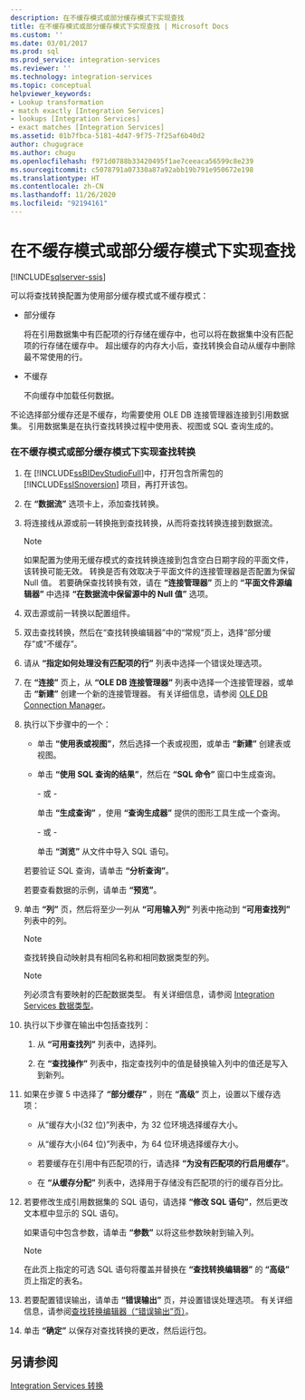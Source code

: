 ```yaml
---
description: 在不缓存模式或部分缓存模式下实现查找
title: 在不缓存模式或部分缓存模式下实现查找 | Microsoft Docs
ms.custom: ''
ms.date: 03/01/2017
ms.prod: sql
ms.prod_service: integration-services
ms.reviewer: ''
ms.technology: integration-services
ms.topic: conceptual
helpviewer_keywords:
- Lookup transformation
- match exactly [Integration Services]
- lookups [Integration Services]
- exact matches [Integration Services]
ms.assetid: 01b7fbca-5181-4d47-9f75-7f25af6b40d2
author: chugugrace
ms.author: chugu
ms.openlocfilehash: f971d0788b33420495f1ae7ceeaca56599c8e239
ms.sourcegitcommit: c5078791a07330a87a92abb19b791e950672e198
ms.translationtype: HT
ms.contentlocale: zh-CN
ms.lasthandoff: 11/26/2020
ms.locfileid: "92194161"
---
```

# <a name="implement-a-lookup-in-no-cache-or-partial-cache-mode"></a>在不缓存模式或部分缓存模式下实现查找

[!INCLUDE[sqlserver-ssis](../../../includes/applies-to-version/sqlserver-ssis.md)]


  可以将查找转换配置为使用部分缓存模式或不缓存模式：  
  
-   部分缓存  
  
     将在引用数据集中有匹配项的行存储在缓存中，也可以将在数据集中没有匹配项的行存储在缓存中。 超出缓存的内存大小后，查找转换会自动从缓存中删除最不常使用的行。  
  
-   不缓存  
  
     不向缓存中加载任何数据。  
  
 不论选择部分缓存还是不缓存，均需要使用 OLE DB 连接管理器连接到引用数据集。 引用数据集是在执行查找转换过程中使用表、视图或 SQL 查询生成的。  
  
### <a name="to-implement-a-lookup-transformation-in-no-cache-or-partial-cache-mode"></a>在不缓存模式或部分缓存模式下实现查找转换  
  
1.  在 [!INCLUDE[ssBIDevStudioFull](../../../includes/ssbidevstudiofull-md.md)]中，打开包含所需包的 [!INCLUDE[ssISnoversion](../../../includes/ssisnoversion-md.md)] 项目，再打开该包。  
  
2.  在 **“数据流”** 选项卡上，添加查找转换。  
  
3.  将连接线从源或前一转换拖到查找转换，从而将查找转换连接到数据流。  
  
    > [!NOTE]  
    >  如果配置为使用无缓存模式的查找转换连接到包含空白日期字段的平面文件，该转换可能无效。 转换是否有效取决于平面文件的连接管理器是否配置为保留 Null 值。 若要确保查找转换有效，请在 **“连接管理器”** 页上的 **“平面文件源编辑器”** 中选择 **“在数据流中保留源中的 Null 值”** 选项。  
  
4.  双击源或前一转换以配置组件。  
  
5.  双击查找转换，然后在“查找转换编辑器”中的“常规”页上，选择“部分缓存”或“不缓存”。  
  
6.  请从 **“指定如何处理没有匹配项的行”** 列表中选择一个错误处理选项。  
  
7.  在 **“连接”** 页上，从 **“OLE DB 连接管理器”** 列表中选择一个连接管理器，或单击 **“新建”** 创建一个新的连接管理器。 有关详细信息，请参阅 [OLE DB Connection Manager](../../../integration-services/connection-manager/ole-db-connection-manager.md)。  
  
8.  执行以下步骤中的一个：  
  
    -   单击 **“使用表或视图”**，然后选择一个表或视图，或单击 **“新建”** 创建表或视图。  
  
    -   单击 **“使用 SQL 查询的结果”**，然后在 **“SQL 命令”** 窗口中生成查询。  
  
         \- 或 -  
  
         单击 **“生成查询”** ，使用 **“查询生成器”** 提供的图形工具生成一个查询。  
  
         \- 或 -  
  
         单击 **“浏览”** 从文件中导入 SQL 语句。  
  
     若要验证 SQL 查询，请单击 **“分析查询”**。  
  
     若要查看数据的示例，请单击 **“预览”**。  
  
9. 单击 **“列”** 页，然后将至少一列从 **“可用输入列”** 列表中拖动到 **“可用查找列”** 列表中的列。  
  
    > [!NOTE]  
    >  查找转换自动映射具有相同名称和相同数据类型的列。  
  
    > [!NOTE]  
    >  列必须含有要映射的匹配数据类型。 有关详细信息，请参阅 [Integration Services 数据类型](../../../integration-services/data-flow/integration-services-data-types.md)。  
  
10. 执行以下步骤在输出中包括查找列：  
  
    1.  从 **“可用查找列”** 列表中，选择列。  
  
    2.  在 **“查找操作”** 列表中，指定查找列中的值是替换输入列中的值还是写入到新列。  
  
11. 如果在步骤 5 中选择了 **“部分缓存”** ，则在 **“高级”** 页上，设置以下缓存选项：  
  
    -   从“缓存大小(32 位)”列表中，为 32 位环境选择缓存大小。  
  
    -   从“缓存大小(64 位)”列表中，为 64 位环境选择缓存大小。  
  
    -   若要缓存在引用中有匹配项的行，请选择 **“为没有匹配项的行启用缓存”**。  
  
    -   在 **“从缓存分配”** 列表中，选择用于存储没有匹配项的行的缓存百分比。  
  
12. 若要修改生成引用数据集的 SQL 语句，请选择 **“修改 SQL 语句”**，然后更改文本框中显示的 SQL 语句。  
  
     如果语句中包含参数，请单击 **“参数”** 以将这些参数映射到输入列。  
  
    > [!NOTE]  
    >  在此页上指定的可选 SQL 语句将覆盖并替换在 **“查找转换编辑器”** 的 **“高级”** 页上指定的表名。  
  
13. 若要配置错误输出，请单击 **“错误输出”** 页，并设置错误处理选项。 有关详细信息，请参阅[查找转换编辑器（“错误输出”页）](./lookup-transformation.md)。  
  
14. 单击 **“确定”** 以保存对查找转换的更改，然后运行包。  
  
## <a name="see-also"></a>另请参阅  
 [Integration Services 转换](../../../integration-services/data-flow/transformations/integration-services-transformations.md)  
  
